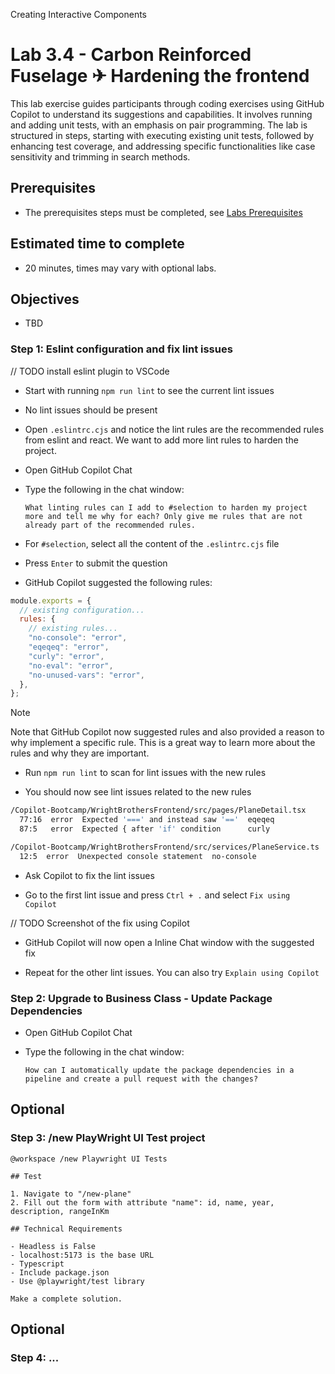 Creating Interactive Components

# Lab 3.4 - Carbon Reinforced Fuselage ✈ Hardening the frontend
This lab exercise guides participants through coding exercises using GitHub Copilot to understand its suggestions and capabilities. It involves running and adding unit tests, with an emphasis on pair programming. The lab is structured in steps, starting with executing existing unit tests, followed by enhancing test coverage, and addressing specific functionalities like case sensitivity and trimming in search methods.

## Prerequisites
- The prerequisites steps must be completed, see [Labs Prerequisites](./Labs/Lab%201.1%20-%20Pre-Flight%20Checklist)

## Estimated time to complete
- 20 minutes, times may vary with optional labs.

## Objectives
- TBD

### Step 1: Eslint configuration and fix lint issues

// TODO install eslint plugin to VSCode

- Start with running `npm run lint` to see the current lint issues

- No lint issues should be present

- Open `.eslintrc.cjs` and notice the lint rules are the recommended rules from eslint and react. We want to add more lint rules to harden the project.

- Open GitHub Copilot Chat

- Type the following in the chat window:

    ```
    What linting rules can I add to #selection to harden my project more and tell me why for each? Only give me rules that are not already part of the recommended rules.
    ```

- For `#selection`, select all the content of the `.eslintrc.cjs` file

- Press `Enter` to submit the question

- GitHub Copilot suggested the following rules:

```js
module.exports = {
  // existing configuration...
  rules: {
    // existing rules...
    "no-console": "error",
    "eqeqeq": "error",
    "curly": "error",
    "no-eval": "error",
    "no-unused-vars": "error",
  },
};
```

>[!NOTE]
> Note that GitHub Copilot now suggested rules and also provided a reason to why implement a specific rule. This is a great way to learn more about the rules and why they are important.

- Run `npm run lint` to scan for lint issues with the new rules

- You should now see lint issues related to the new rules

```bash
/Copilot-Bootcamp/WrightBrothersFrontend/src/pages/PlaneDetail.tsx
  77:16  error  Expected '===' and instead saw '=='  eqeqeq
  87:5   error  Expected { after 'if' condition      curly

/Copilot-Bootcamp/WrightBrothersFrontend/src/services/PlaneService.ts
  12:5  error  Unexpected console statement  no-console
```

- Ask Copilot to fix the lint issues

- Go to the first lint issue and press `Ctrl + .` and select `Fix using Copilot`

// TODO Screenshot of the fix using Copilot

- GitHub Copilot will now open a Inline Chat window with the suggested fix

- Repeat for the other lint issues. You can also try `Explain using Copilot`

### Step 2: Upgrade to Business Class - Update Package Dependencies

- Open GitHub Copilot Chat

- Type the following in the chat window:

    ```
    How can I automatically update the package dependencies in a pipeline and create a pull request with the changes?
    ```

## Optional

### Step 3: /new PlayWright UI Test project

```
@workspace /new Playwright UI Tests

## Test

1. Navigate to "/new-plane"
2. Fill out the form with attribute "name": id, name, year, description, rangeInKm

## Technical Requirements

- Headless is False
- localhost:5173 is the base URL
- Typescript
- Include package.json
- Use @playwright/test library

Make a complete solution.
```




## Optional

### Step 4: ...
